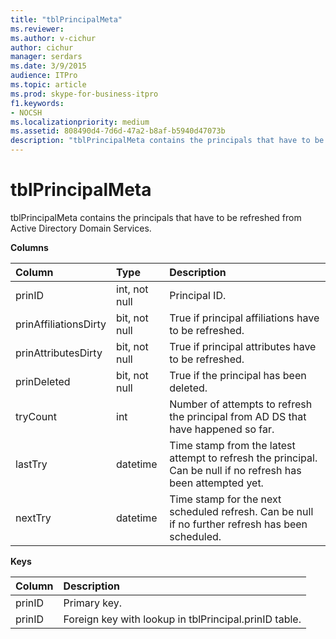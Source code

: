 ```yaml
---
title: "tblPrincipalMeta"
ms.reviewer: 
ms.author: v-cichur
author: cichur
manager: serdars
ms.date: 3/9/2015
audience: ITPro
ms.topic: article
ms.prod: skype-for-business-itpro
f1.keywords:
- NOCSH
ms.localizationpriority: medium
ms.assetid: 808490d4-7d6d-47a2-b8af-b5940d47073b
description: "tblPrincipalMeta contains the principals that have to be refreshed from Active Directory Domain Services."
---
```


# tblPrincipalMeta
 
tblPrincipalMeta contains the principals that have to be refreshed from Active Directory Domain Services.
  
**Columns**

|**Column**|**Type**|**Description**|
|:-----|:-----|:-----|
|prinID  <br/> |int, not null  <br/> |Principal ID.  <br/> |
|prinAffiliationsDirty  <br/> |bit, not null  <br/> |True if principal affiliations have to be refreshed.  <br/> |
|prinAttributesDirty  <br/> |bit, not null  <br/> |True if principal attributes have to be refreshed.  <br/> |
|prinDeleted  <br/> |bit, not null  <br/> |True if the principal has been deleted.  <br/> |
|tryCount  <br/> |int  <br/> |Number of attempts to refresh the principal from AD DS that have happened so far.  <br/> |
|lastTry  <br/> |datetime  <br/> |Time stamp from the latest attempt to refresh the principal. Can be null if no refresh has been attempted yet.  <br/> |
|nextTry  <br/> |datetime  <br/> |Time stamp for the next scheduled refresh. Can be null if no further refresh has been scheduled.  <br/> |
   
**Keys**

|**Column**|**Description**|
|:-----|:-----|
|prinID  <br/> |Primary key.  <br/> |
|prinID  <br/> |Foreign key with lookup in tblPrincipal.prinID table.  <br/> |
   

